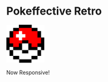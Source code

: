 # Pokeffective Retro
<a href="https://8rb.github.io/Pokeffective-Retro/" target="_blank"><img  style="display:inline-block"  alt="Logo" height="100px" src="https://raw.githubusercontent.com/8rb/Pokeffective-Retro/master/assets/poke_retro.png?raw=true" /></a>

Now Responsive!